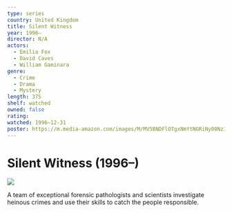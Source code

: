 ```yaml
---
type: series
country: United Kingdom
title: Silent Witness
year: 1996–
director: N/A
actors:
  - Emilia Fox
  - David Caves
  - William Gaminara
genre:
  - Crime
  - Drama
  - Mystery
length: 37S
shelf: watched
owned: false
rating:
watched: 1996–12-31
poster: https://m.media-amazon.com/images/M/MV5BNDFlOTgxNmYtNGRiNy00NzIxLTg0YTItOGUzZmZmNGJkMjYwXkEyXkFqcGc@._V1_SX300.jpg
---
```


# Silent Witness (1996–)

![](https://m.media-amazon.com/images/M/MV5BNDFlOTgxNmYtNGRiNy00NzIxLTg0YTItOGUzZmZmNGJkMjYwXkEyXkFqcGc@._V1_SX300.jpg)

A team of exceptional forensic pathologists and scientists investigate heinous crimes and use their skills to catch the people responsible.